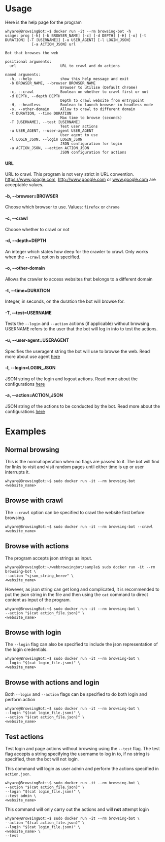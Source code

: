 # Usage
Here is the help page for the program
```console
whyare@BrowsingBot:~$ docker run -it --rm browsing-bot -h
usage: prog [-h] [-b BROWSER_NAME] [-c] [-d DEPTH] [-H] [-o] [-t DURATION] [-T [USERNAME]] [-u USER_AGENT] [-l LOGIN_JSON]
            [-a ACTION_JSON] url

Bot that browses the web

positional arguments:
  url                    URL to crawl and do actions

named arguments:
  -h, --help             show this help message and exit
  -b BROWSER_NAME, --browser BROWSER_NAME
                         Browser to utilise (Default chrome)
  -c, --crawl            Boolean on whether to crawl first or not
  -d DEPTH, --depth DEPTH
                         Depth to crawl website from entrypoint
  -H, --headless         Boolean to launch browser in headless mode
  -o, --other-domain     Allow to crawl to different domain
  -t DURATION, --time DURATION
                         Max time to browse (seconds)
  -T [USERNAME], --test [USERNAME]
                         Test user actions
  -u USER_AGENT, --user-agent USER_AGENT
                         User agent to use
  -l LOGIN_JSON, --login LOGIN_JSON
                         JSON configuration for login
  -a ACTION_JSON, --action ACTION_JSON
                         JSON configuration for actions
```

#### URL
URL to crawl. This program is not very strict in URL convention. https://www.google.com, http://www.google.com or www.google.com are acceptable values.

#### -b, --browser=BROWSER
Choose which browser to use. Values: ```firefox``` or ```chrome```

#### -c, --crawl
Choose whether to crawl or not

#### -d, --depth=DEPTH
An integer which states how deep for the crawler to crawl. Only works when the ```--crawl``` option is specified.

#### -o, --other-domain
Allows the crawler to access websites that belongs to a different domain

#### -t, --time=DURATION
Integer, in seconds, on the duration the bot will browse for.

#### -T, --test=USERNAME
Tests the ```--login``` and ```--action``` actions (if applicable) without browsing. USERNAME refers to the user that the bot will log in into to test the actions.

#### -u, --user-agent=USERAGENT
Specifies the useragent string the bot will use to browse the web. Read more about use agent [here](https://en.wikipedia.org/wiki/User_agent "User-agent - Wikipedia")

#### -l, --login=LOGIN_JSON
JSON string of the login and logout actions. Read more about the configurations [here](Configuration)

#### -a, --action=ACTION_JSON
JSON string of the actions to be conducted by the bot. Read more about the configurations [here](Configuration)

# Examples

## Normal browsing
This is the normal operation when no flags are passed to it. The bot will find for links to visit and visit random pages until either time is up or user interrupts it.
```console
whyare@BrowsingBot:~$ sudo docker run -it --rm browsing-bot <website_name>
```

## Browse with crawl
The ```--crawl``` option can be specified to crawl the website first before browsing.
```console
whyare@BrowsingBot:~$ sudo docker run -it --rm browsing-bot --crawl <website_name>
```

## Browse with actions
The program accepts json strings as input.
```console
whyare@BrowsingBot:~/webbrowsingbot/sample$ sudo docker run -it --rm browsing-bot \
--action "<json_string_here>" \
<website_name>
```

However, as json string can get long and complicated, it is recommended to put the json string in the file and then using the ```cat``` command to direct content as input of the program.
```console
whyare@BrowsingBot:~$ sudo docker run -it --rm browsing-bot \
--action "$(cat action_file.json)" \
<website_name>
```

## Browse with login
The ```--login``` flag can also be specified to include the json representation of the login credentials.
```console
whyare@BrowsingBot:~$ sudo docker run -it --rm browsing-bot \
--login "$(cat login_file.json)" \
<website_name>
```

## Browse with actions and login
Both ```--login``` and ```--action``` flags can be specified to do both login and perform action
```console
whyare@BrowsingBot:~$ sudo docker run -it --rm browsing-bot \
--login "$(cat login_file.json)" \
--action "$(cat action_file.json)" \
<website_name>
```

## Test actions
Test login and page actions without browsing using the ```--test``` flag. The test flag accepts a string specifying the username to log in to, if no string is specified, then the bot will not login.

This command will login as user admin and perform the actions specified in ```action.json```.
```console
whyare@BrowsingBot:~$ sudo docker run -it --rm browsing-bot \
--action "$(cat action_file.json)" \
--login "$(cat login_file.json)" \
--test admin \
<website_name>
```

This command will only carry out the actions and will **not** attempt login
```console
whyare@BrowsingBot:~$ sudo docker run -it --rm browsing-bot \
--action "$(cat action_file.json)" \
--login "$(cat login_file.json)" \
<website_name> \
--test
```